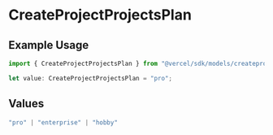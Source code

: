 # CreateProjectProjectsPlan

## Example Usage

```typescript
import { CreateProjectProjectsPlan } from "@vercel/sdk/models/createprojectop.js";

let value: CreateProjectProjectsPlan = "pro";
```

## Values

```typescript
"pro" | "enterprise" | "hobby"
```